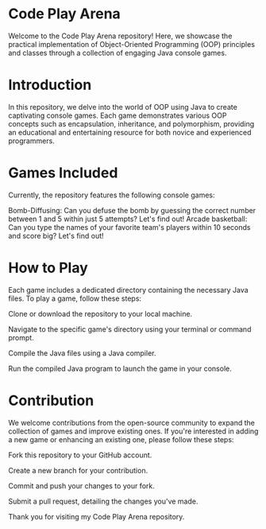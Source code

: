 # Code Play Arena
Welcome to the Code Play Arena repository! Here, we showcase the practical implementation of Object-Oriented Programming (OOP) principles and classes through a collection of engaging Java console games.

# Introduction
In this repository, we delve into the world of OOP using Java to create captivating console games. Each game demonstrates various OOP concepts such as encapsulation, inheritance, and polymorphism, providing an educational and entertaining resource for both novice and experienced programmers.

# Games Included
Currently, the repository features the following console games:

Bomb-Diffusing: Can you defuse the bomb by guessing the correct number between 1 and 5 within just 5 attempts? Let's find out!
Arcade basketball: Can you type the names of your favorite team's players within 10 seconds and score big? Let's find out!

# How to Play
Each game includes a dedicated directory containing the necessary Java files. To play a game, follow these steps:

Clone or download the repository to your local machine.

Navigate to the specific game's directory using your terminal or command prompt.

Compile the Java files using a Java compiler.

Run the compiled Java program to launch the game in your console.

# Contribution
We welcome contributions from the open-source community to expand the collection of games and improve existing ones. If you're interested in adding a new game or enhancing an existing one, please follow these steps:

Fork this repository to your GitHub account.

Create a new branch for your contribution.

Commit and push your changes to your fork.

Submit a pull request, detailing the changes you've made.


Thank you for visiting my Code Play Arena repository.
